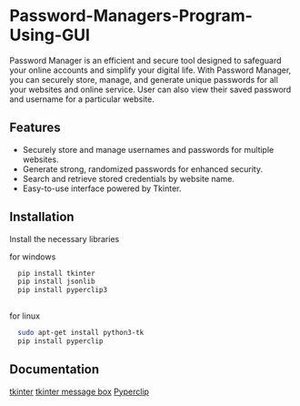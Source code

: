 # Password-Managers-Program-Using-GUI
Password Manager is an efficient and secure tool designed to safeguard your online accounts and simplify your digital life. With Password Manager, you can securely store, manage, and generate unique passwords for all your websites and online service.
User can also view their saved password and username for a particular website.


## Features

- Securely store and manage usernames and passwords for multiple websites.
- Generate strong, randomized passwords for enhanced security.
- Search and retrieve stored credentials by website name.
- Easy-to-use interface powered by Tkinter.


## Installation

Install the  necessary libraries 

for windows
```bash
  pip install tkinter
  pip install jsonlib
  pip install pyperclip3
  
```

for linux
```bash
  sudo apt-get install python3-tk
  pip install pyperclip
```

## Documentation

[tkinter](https://docs.python.org/3/library/tk.html)
[tkinter message box](https://docs.python.org/3/library/tkinter.messagebox.html)
[Pyperclip](https://pyperclip.readthedocs.io/en/latest/)

